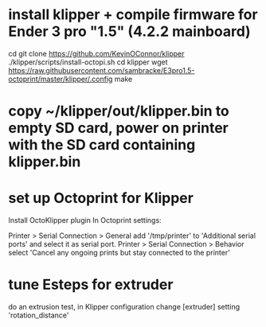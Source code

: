 # install klipper + compile firmware for Ender 3 pro "1.5" (4.2.2 mainboard)
cd
git clone https://github.com/KevinOConnor/klipper
./klipper/scripts/install-octopi.sh
cd klipper
wget https://raw.githubusercontent.com/sambracke/E3pro1.5-octoprint/master/klipper/.config
make

# copy ~/klipper/out/klipper.bin to empty SD card, power on printer with the SD card containing klipper.bin

# set up Octoprint for Klipper
Install OctoKlipper plugin
In Octoprint settings:

Printer > Serial Connection > General add '/tmp/printer' to 'Additional serial ports' and select it as serial port.
Printer > Serial Connection > Behavior select 'Cancel any ongoing prints but stay connected to the printer'

# tune Esteps for extruder
do an extrusion test, in Klipper configuration change [extruder] setting 'rotation_distance'
